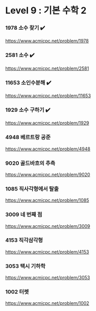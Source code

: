 Level 9 : 기본 수학 2
===

### 1978	소수 찾기 ✔️
https://www.acmicpc.net/problem/1978

### 2581	소수 ✔️
https://www.acmicpc.net/problem/2581

### 11653	소인수분해	✔️
https://www.acmicpc.net/problem/11653

### 1929	소수 구하기 ✔️
https://www.acmicpc.net/problem/1929

### 4948	베르트랑 공준 
https://www.acmicpc.net/problem/4948

### 9020	골드바흐의 추측 
https://www.acmicpc.net/problem/9020

### 1085	직사각형에서 탈출	
https://www.acmicpc.net/problem/1085

### 3009	네 번째 점 
https://www.acmicpc.net/problem/3009

### 4153	직각삼각형 
https://www.acmicpc.net/problem/4153

### 3053	택시 기하학 
https://www.acmicpc.net/problem/3053

### 1002	터렛 
https://www.acmicpc.net/problem/1002
